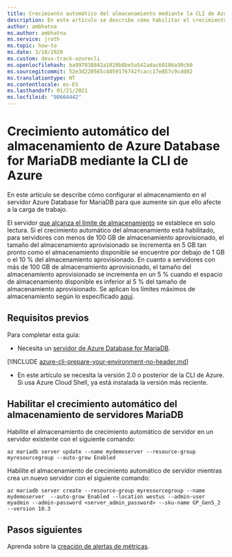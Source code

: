 ```yaml
---
title: Crecimiento automático del almacenamiento mediante la CLI de Azure en Azure Database for MariaDB
description: En este artículo se describe cómo habilitar el crecimiento automático de almacenamiento en Azure Database for MariaDB mediante la CLI de Azure.
author: ambhatna
ms.author: ambhatna
ms.service: jroth
ms.topic: how-to
ms.date: 3/18/2020
ms.custom: devx-track-azurecli
ms.openlocfilehash: ba997038842a1028b8be5a542adac60186a30cb0
ms.sourcegitcommit: 52e3d220565c4059176742fcacc17e857c9cdd02
ms.translationtype: HT
ms.contentlocale: es-ES
ms.lasthandoff: 01/21/2021
ms.locfileid: "98664442"
---
```

# <a name="auto-grow-azure-database-for-mariadb-storage-using-the-azure-cli"></a>Crecimiento automático del almacenamiento de Azure Database for MariaDB mediante la CLI de Azure
En este artículo se describe cómo configurar el almacenamiento en el servidor Azure Database for MariaDB para que aumente sin que ello afecte a la carga de trabajo.

El servidor [que alcanza el límite de almacenamiento](concepts-pricing-tiers.md#reaching-the-storage-limit) se establece en solo lectura. Si el crecimiento automático del almacenamiento está habilitado, para servidores con menos de 100 GB de almacenamiento aprovisionado, el tamaño del almacenamiento aprovisionado se incrementa en 5 GB tan pronto como el almacenamiento disponible se encuentre por debajo de 1 GB o el 10 % del almacenamiento aprovisionado. En cuanto a servidores con más de 100 GB de almacenamiento aprovisionado, el tamaño del almacenamiento aprovisionado se incrementa en un 5 % cuando el espacio de almacenamiento disponible es inferior al 5 % del tamaño de almacenamiento aprovisionado. Se aplican los límites máximos de almacenamiento según lo especificado [aquí](concepts-pricing-tiers.md#storage).

## <a name="prerequisites"></a>Requisitos previos

Para completar esta guía:

- Necesita un [servidor de Azure Database for MariaDB](quickstart-create-mariadb-server-database-using-azure-cli.md).

[!INCLUDE [azure-cli-prepare-your-environment-no-header.md](../../includes/azure-cli-prepare-your-environment-no-header.md)]

- En este artículo se necesita la versión 2.0 o posterior de la CLI de Azure. Si usa Azure Cloud Shell, ya está instalada la versión más reciente.

## <a name="enable-mariadb-server-storage-auto-grow"></a>Habilitar el crecimiento automático del almacenamiento de servidores MariaDB

Habilite el almacenamiento de crecimiento automático de servidor en un servidor existente con el siguiente comando:

```azurecli-interactive
az mariadb server update --name mydemoserver --resource-group myresourcegroup --auto-grow Enabled
```

Habilite el almacenamiento de crecimiento automático de servidor mientras crea un nuevo servidor con el siguiente comando:

```azurecli-interactive
az mariadb server create --resource-group myresourcegroup --name mydemoserver  --auto-grow Enabled --location westus --admin-user myadmin --admin-password <server_admin_password> --sku-name GP_Gen5_2 --version 10.3
```

## <a name="next-steps"></a>Pasos siguientes

Aprenda sobre la [creación de alertas de métricas](howto-alert-metric.md).
